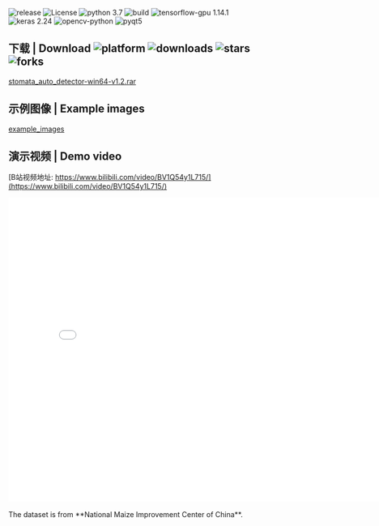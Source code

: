 ![release](https://img.shields.io/github/v/release/zjxi/stoma-auto-detector.github.io)
![License](https://img.shields.io/github/license/zjxi/stoma-auto-detector.github.io.svg)
![python 3.7](https://img.shields.io/badge/python-3.7-purple.svg)
![build](https://ci.appveyor.com/api/projects/status/l4gxgydj0i95hmxg/branch/master?svg=true)
![tensorflow-gpu 1.14.1](https://img.shields.io/badge/tensorflow-2.4.0-yellow.svg)
![keras 2.24](https://img.shields.io/badge/keras-2.4.3-red.svg)
![opencv-python](https://img.shields.io/badge/opencv-3.4.3-blue.svg)
![pyqt5](https://img.shields.io/badge/pyqt5-5.13.2-orange.svg)

## 下载 | Download ![platform](https://img.shields.io/badge/platform-win64-cyan.svg) ![downloads](https://img.shields.io/github/downloads/zjxi/stoma-auto-detector.github.io/total) ![stars](https://img.shields.io/github/stars/zjxi/stoma-auto-detector.github.io) ![forks](https://img.shields.io/github/forks/zjxi/stoma-auto-detector.github.io)
[stomata_auto_detector-win64-v1.2.rar](https://github.com/zjxi/stoma-auto-detector.github.io/releases/tag/v1.2/)

## 示例图像 | Example images
[example_images](https://github.com/zjxi/stoma-auto-detector.github.io/tree/master/sample%20images)

## 演示视频 | Demo video
[B站视频地址: https://www.bilibili.com/video/BV1Q54y1L715/](https://www.bilibili.com/video/BV1Q54y1L715/)
<iframe src="//player.bilibili.com/player.html?aid=845205885&bvid=BV1Q54y1L715&cid=328796263&page=1" scrolling="no" border="0" frameborder="no" framespacing="0" allowfullscreen="true" height="600" width="800">
</iframe>
<br><br>
The dataset is from **National Maize Improvement Center of China**.


